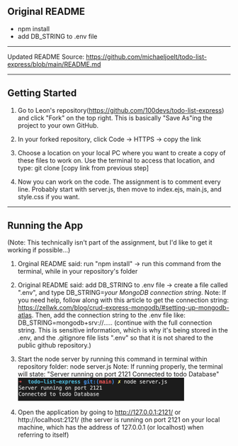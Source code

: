 Original README
----------------------
- npm install
- add DB_STRING to .env file

----------------------
Updated README
Source: <https://github.com/michaeljoelt/todo-list-express/blob/main/README.md>

---------------------
Getting Started 
---------------------
1. Go to Leon's repository(https://github.com/100devs/todo-list-express) and click "Fork" on the top right. This is basically "Save As"ing the project to your own GitHub.

2. In your forked repository, click Code -> HTTPS -> copy the link

3. Choose a location on your local PC where you want to create a copy of these files to work on. Use the terminal to access that location, and type: git clone [copy link from previous step]

4. Now you can work on the code. The assignment is to comment every line. Probably start with server.js, then move to index.ejs, main.js, and style.css if you want.

----------------------
Running the App 
----------------------
(Note: This technically isn't part of the assignment, but I'd like to get it working if possible...)
1. Orginal README said: run "npm install" -> run this command from the terminal, while in your repository's folder

2. Original README said: add DB_STRING to .env file -> create a file called ".env", and type DB_STRING=*your MongoDB connection string*. 
Note: If you need help, follow along with this article to get the connection string: https://zellwk.com/blog/crud-express-mongodb/#setting-up-mongodb-atlas. Then, add the connection string to the .env file like:
DB_STRING=mongodb+srv://..... (continue with the full connection string. This is sensitive information, which is why it's being stored in the .env, and the .gitignore file lists ".env" so that it is not shared to the public github repository.)

3. Start the node server by running this command in terminal within repository folder: node server.js
Note: If running properly, the terminal will state: 
"Server running on port 2121
Connected to todo Database"
![img1](images/img1.png)

4. Open the application by going to http://127.0.0.1:2121/ or http://localhost:2121/ (the server is running on port 2121 on your local machine, which has the address of 127.0.0.1 (or localhost) when referring to itself)